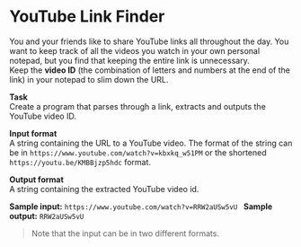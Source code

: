 # YouTube Link Finder

You and your friends like to share YouTube links all throughout the day. You want to keep track of all the videos you watch in your own personal notepad, but you find that keeping the entire link is unnecessary.  
Keep the **video ID** (the combination of letters and numbers at the end of the link) in your notepad to slim down the URL. 
 
**Task**  
Create a program that parses through a link, extracts and outputs the YouTube video ID. 
 
**Input format**  
A string containing the URL to a YouTube video. The format of the string can be in `https://www.youtube.com/watch?v=kbxkq_w51PM` or the shortened `https://youtu.be/KMBBjzp5hdc` format. 
 
**Output format**  
A string containing the extracted YouTube video id. 
 
**Sample input:** `https://www.youtube.com/watch?v=RRW2aUSw5vU `
**Sample output:** `RRW2aUSw5vU`

>Note that the input can be in two different formats.